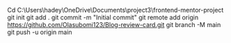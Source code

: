 Cd C:\Users\hadey\OneDrive\Documents\project3\frontend-mentor-project
git init
git add .
git commit -m "Initial commit"
git remote add origin https://github.com/Olasubomi123/Blog-review-card.git
git branch -M main
git push -u origin main
